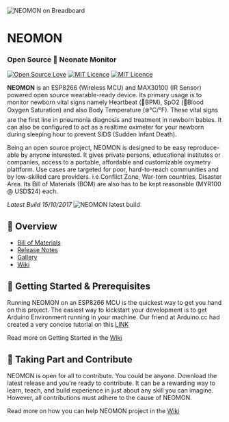 
![NEOMON on Breadboard](https://i.imgur.com/zS2aS2z.jpg "NEOMON on Breadboard")
# NEOMON
### Open Source :baby: Neonate Monitor
[![Open Source Love](https://badges.frapsoft.com/os/v2/open-source.svg?v=103)](https://github.com/ellerbrock/open-source-badges/) [![MIT Licence](https://badges.frapsoft.com/os/mit/mit.svg?v=103)](https://opensource.org/licenses/mit-license.php) [![MIT Licence](https://img.shields.io/badge/status-prototype-orange.svg)]()

**NEOMON** is an ESP8266 (Wireless MCU) and MAX30100 (IR Sensor) powered open source wearable-ready device. Its primary usage is to monitor newborn vital signs namely Heartbeat (:heartbeat:BPM), SpO2 (:syringe:Blood Oxygen Saturation) and also Body Temperature (:snowflake:°C/°F). These vital signs are the first line in pneumonia diagnosis and treatment in newborn babies. It can also be configured to act as a realtime oximeter for your newborn during sleeping hour to prevent SIDS (Sudden Infant Death).

Being an open source project, NEOMON is designed to be easy reproduce-able by anyone interested. It gives private persons, educational institutes or companies, access to a portable, affordable and customizable oxymetry plattform. Use cases are targeted for poor, hard-to-reach communities and by low-skilled care providers. i.e Conflict Zone, War-torn countries, Disaster Area. Its Bill of Materials (BOM) are also has to be kept reasonable (MYR100 @ USD$24) each.





*Latest Build 15/10/2017*
![NEOMON latest build](https://i.imgur.com/vebr8jY.jpg "NEOMON latest build")

## :pushpin: Overview

* [Bill of Materials](https://www.findchips.com/u/list/46405-neomon-neonate-monitor-pulse-oximetry)
* [Release Notes](https://github.com/nurfaizfoat/neomon-opensource-oxymetry/releases)
* [Gallery](https://www)
* [Wiki](https://github.com/nurfaizfoat/neomon-opensource-oxymetry/wiki)

## :pushpin: Getting Started & Prerequisites
Running NEOMON on an ESP8266 MCU is the quickest way to get you hand on this project. The easiest way to kickstart your development is to get Arduino Environment running in your machine. Our friend at Arduino.cc had created a very concise tutorial on this [LINK](https://www.arduino.cc/en/Guide/ArduinoUno)

Read more on Getting Started in the [Wiki](https://github.com/nurfaizfoat/neomon-opensource-oxymetry/wiki)

## :pushpin: Taking Part and Contribute
NEOMON is open for all to contribute. You could be anyone. Download the latest release and you're ready to contribute. It can be a rewarding way to learn, teach, and build experience in just about any skill you can imagine. However, all contributions must adhere to the cause of NEOMON. 

Read more on how you can help NEOMON project in the [Wiki](https://github.com/nurfaizfoat/neomon-opensource-oxymetry/wiki) 

